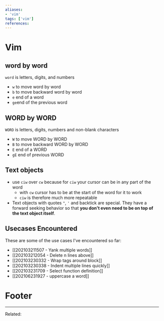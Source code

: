 ```yaml
---
aliases:
- 'vim'
tags: ['vim']
references:
---
```


# Vim
## word by word
`word` is letters, digits, and numbers
- `w` to move word by word
- `b` to move backward word by word
- `e` end of a word
- `ge`end of the previous word
## WORD by WORD
`WORD` is letters, digits, numbers and non-blank characters
- `W` to move WORD by WORD
- `B` to move backward WORD by WORD
- `E` end of a WORD
- `gE` end of previous WORD


## Text objects
- use `ciw` over `cw` because for `ciw` your cursor can be in any part of the word
	- with `cw` cursor has to be at the start of the word for it to work
	- `ciw` is therefore much more repeatable
- Text objects with quotes `"`, `'` and backtick are special. They have a forward seeking behavior so that **you don't even need to be on top of the text object itself**.


## Usecases Encountered
These are some of the use cases I've encountered so far:
- [[202103211507 - Yank multiple words]]
- [[202103212054 - Delete n lines above]]
- [[202103230332 - Wrap tags around block]]
- [[202103230338 - Indent multiple lines quickly]]
- [[202103231709 - Select function definition]]
- [[202106231927 - uppercase a word]]


# Footer
---
Related: 